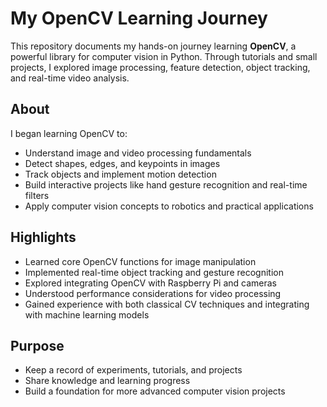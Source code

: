 # My OpenCV Learning Journey

This repository documents my hands-on journey learning **OpenCV**, a powerful library for computer vision in Python. Through tutorials and small projects, I explored image processing, feature detection, object tracking, and real-time video analysis.

## About

I began learning OpenCV to:

- Understand image and video processing fundamentals
- Detect shapes, edges, and keypoints in images
- Track objects and implement motion detection
- Build interactive projects like hand gesture recognition and real-time filters
- Apply computer vision concepts to robotics and practical applications

## Highlights

- Learned core OpenCV functions for image manipulation
- Implemented real-time object tracking and gesture recognition
- Explored integrating OpenCV with Raspberry Pi and cameras
- Understood performance considerations for video processing
- Gained experience with both classical CV techniques and integrating with machine learning models

## Purpose

- Keep a record of experiments, tutorials, and projects
- Share knowledge and learning progress
- Build a foundation for more advanced computer vision projects
